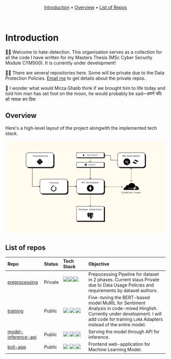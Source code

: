 <p align="center">
  <a href="#introduction">Introduction</a> •
  <a href="#overview">Overview</a> •
  <a href="#list-of-repos">List of Repos</a>
</p>

<br>

# Introduction

🙋‍♀️ Welcome to hate-detection. This organisation serves as a collection for all the code I have written for my Masters Thesis (MSc Cyber Security Module CYM500). It is currently under development!

👩‍💻 There are several repositories here. Some will be private due to the Data Protection Policies. [Email me](mailto:shrutipriya44@gmail.com) to get details about the private repos.

🍿 I wonder what would Mirza Ghalib think if we brought him to life today and told him man has set foot on the moon, he would probably be sad—हमने चाँद को नापाक कर दिया

## Overview

Here's a high-level layout of the project alongwith the implemented tech stack. 

![High-level layout](./high-level-layout.png)

## List of repos

| Repo | Status | Tech Stack | Objective|
|:------|:------|:-----------|:------|
|[preprocessing](https://github.com/hate-detection/preprocessing)|Private|<img width="30" src="https://raw.githubusercontent.com/marwin1991/profile-technology-icons/refs/heads/main/icons/python.png"/><img width="30" src="https://raw.githubusercontent.com/marwin1991/profile-technology-icons/refs/heads/main/icons/pandas.png"/><img width="30" src="https://raw.githubusercontent.com/marwin1991/profile-technology-icons/refs/heads/main/icons/numpy.png"/> <img width="200" />|Prepocessing Pipeline for dataset in 2 phases. Current staus Private due to Data Usage Policies and requirements by dataset authors.
|[training](https://github.com/hate-detection/training)|Public|<img src="https://skillicons.dev/icons?i=python" width="40" /> <img src="https://skillicons.dev/icons?i=pytorch" width="40" /> <img src="https://skillicons.dev/icons?i=sklearn" width="40" />|Fine-tuning the BERT-based model MuRIL for Sentiment Analysis in code-mixed Hinglish. Currently under development. I will add code for training `LoRA` Adapters instead of the entire model.
|[model-inference-api](https://github.com/hate-detection/model-inference-api)|Public|<img src="https://skillicons.dev/icons?i=fastapi" width="40" /> <img src="https://skillicons.dev/icons?i=cloudflare" width="40" /> <img src="https://skillicons.dev/icons?i=postgres" width="40" />|Serving the model through API for inference.
|[boli-app](https://github.com/hate-detection/boli-app)|Public|<img src="https://skillicons.dev/icons?i=nextjs" width="40" /> <img src="https://skillicons.dev/icons?i=vercel" width="40" /> <img src="https://skillicons.dev/icons?i=tailwind" width="40" />|Frontend web-application for Machine Learning Model.
